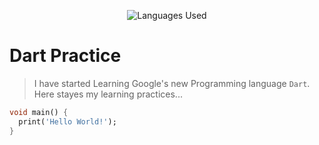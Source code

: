 <p align="center">
<img title="Languages Used" src="https://badge.langauge.io/dreygur/DartPractise" />
</p>

# Dart Practice
> I have started Learning Google's new Programming language `Dart`.  Here stayes my learning practices...

```dart
void main() {
  print('Hello World!');
}
```
